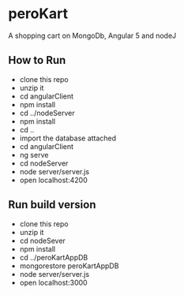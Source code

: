 # peroKart

A shopping cart on MongoDb, Angular 5 and nodeJ

## How to Run
- clone this repo
- unzip it
- cd angularClient
- npm install
- cd ../nodeServer
- npm install
- cd ..
- import the database attached
- cd angularClient
- ng serve
- cd nodeServer
- node server/server.js
- open localhost:4200

## Run build version
- clone this repo
- unzip it
- cd nodeSever
- npm install
- cd ../peroKartAppDB
- mongorestore peroKartAppDB
- node server/server.js
- open localhost:3000
